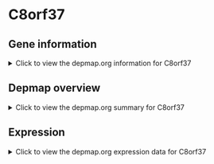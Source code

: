 <h1>C8orf37</h1>

<h2>Gene information</h2>
<details>
  <summary>Click to view the depmap.org information for C8orf37</summary>
  <p><a href="https://depmap.org/portal/gene/C8orf37?tab=about" target="_BLANK">Open page in a new tab...</a></p>
  <iframe src="https://depmap.org/portal/gene/C8orf37?tab=about" style="border:none;width:100%;height:800px"></iframe>
</details>

<h2>Depmap overview</h2>
<details>
  <summary>Click to view the depmap.org summary for C8orf37</summary>
  <p><a href="https://depmap.org/portal/gene/C8orf37?tab=overview" target="_BLANK">Open page in a new tab...</a></p>
  <iframe src="https://depmap.org/portal/gene/C8orf37?tab=overview" style="border:none;width:100%;height:800px"></iframe>
</details>

<h2>Expression</h2>
<details>
  <summary>Click to view the depmap.org expression data for C8orf37</summary>
  <p><a href="https://depmap.org/portal/gene/C8orf37?tab=characterization" target="_BLANK">Open page in a new tab...</a></p>
  <iframe src="https://depmap.org/portal/gene/C8orf37?tab=characterization" style="border:none;width:100%;height:800px"></iframe>
</details>


<!--
<h2>Reactome Pathway diagram</h2>
<details>
  <summary>Click to view the Reactome pathway for C8orf37</summary>
  <p><a href="PURL" target="_BLANK">Open page in a new tab...</a></p>
  PNAME
</details>
-->


